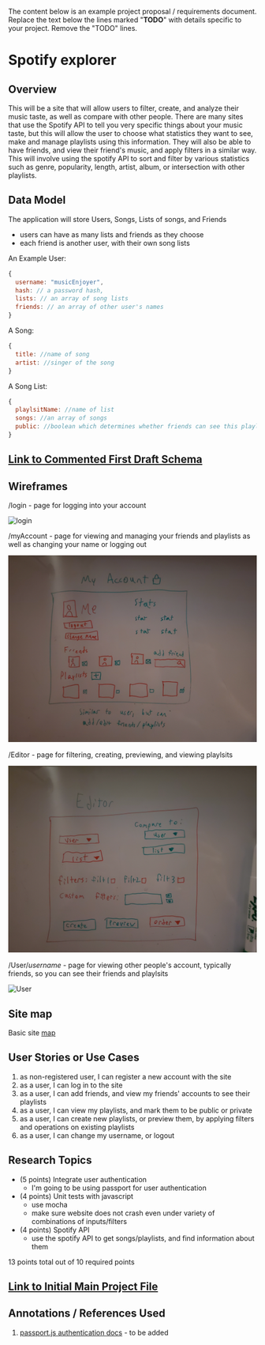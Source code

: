 The content below is an example project proposal / requirements document. Replace the text below the lines marked "__TODO__" with details specific to your project. Remove the "TODO" lines.

# Spotify explorer

## Overview

This will be a site that will allow users to filter, create, and analyze their music taste, as well as compare with other people.  There are many sites that use the Spotify API to tell you very specific things about your music taste, but this will allow the user to choose what statistics they want to see, make and manage playlists using this information.  They will also be able to have friends, and view their friend's music, and apply filters in a similar way.  This will involve using the spotify API to sort and filter by various statistics such as genre, popularity, length, artist, album, or intersection with other playlists.


## Data Model

The application will store Users, Songs, Lists of songs, and Friends

* users can have as many lists and friends as they choose
* each friend is another user, with their own song lists


An Example User:

```javascript
{
  username: "musicEnjoyer",
  hash: // a password hash,
  lists: // an array of song lists
  friends: // an array of other user's names
}
```
A Song:

```javascript
{
  title: //name of song
  artist: //singer of the song
}
```


A Song List:

```javascript
{
  playlsitName: //name of list
  songs: //an array of songs
  public: //boolean which determines whether friends can see this playlist
}
```


## [Link to Commented First Draft Schema](db.mjs) 

## Wireframes

/login - page for logging into your account

![login](documentation/Login.jpg)

/myAccount - page for viewing and managing your friends and playlists as well as changing your name or logging out

![myAccount](documentation/myAccount.jpg)

/Editor - page for filtering, creating, previewing, and viewing playlsits

![editor](documentation/Editor.jpg)

/User/*username* - page for viewing other people's account, typically friends, so you can see their friends and playlsits

![User](documentation/GeneralUser.jpg)

## Site map

Basic site [map](documentation/SiteMap.jpg)

## User Stories or Use Cases

1. as non-registered user, I can register a new account with the site
2. as a user, I can log in to the site
3. as a user, I can add friends, and view my friends' accounts to see their playlists
4. as a user, I can view my playlists, and mark them to be public or private
5. as a user, I can create new playlists, or preview them, by applying filters and operations on existing playlists
6. as a user, I can change my username, or logout

## Research Topics

* (5 points) Integrate user authentication
    * I'm going to be using passport for user authentication
* (4 points) Unit tests with javascript
  * use mocha
  * make sure website does not crash even under variety of combinations of inputs/filters
* (4 points) Spotify API
    * use the spotify API to get songs/playlists, and find information about them

13 points total out of 10 required points


## [Link to Initial Main Project File](app.mjs) 

## Annotations / References Used

1. [passport.js authentication docs](http://passportjs.org/docs) - to be added

